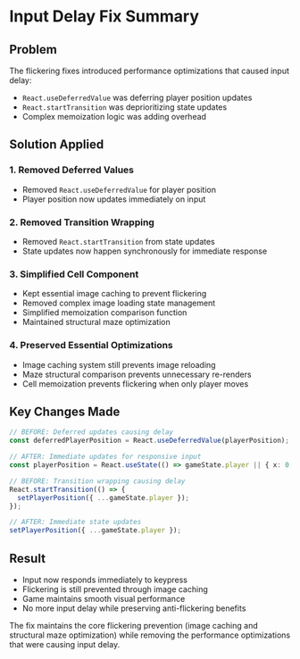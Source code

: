 # Input Delay Fix Summary

## Problem
The flickering fixes introduced performance optimizations that caused input delay:
- `React.useDeferredValue` was deferring player position updates
- `React.startTransition` was deprioritizing state updates
- Complex memoization logic was adding overhead

## Solution Applied

### 1. Removed Deferred Values
- Removed `React.useDeferredValue` for player position
- Player position now updates immediately on input

### 2. Removed Transition Wrapping
- Removed `React.startTransition` from state updates
- State updates now happen synchronously for immediate response

### 3. Simplified Cell Component
- Kept essential image caching to prevent flickering
- Removed complex image loading state management
- Simplified memoization comparison function
- Maintained structural maze optimization

### 4. Preserved Essential Optimizations
- Image caching system still prevents image reloading
- Maze structural comparison prevents unnecessary re-renders
- Cell memoization prevents flickering when only player moves

## Key Changes Made

```typescript
// BEFORE: Deferred updates causing delay
const deferredPlayerPosition = React.useDeferredValue(playerPosition);

// AFTER: Immediate updates for responsive input
const playerPosition = React.useState(() => gameState.player || { x: 0, y: 0 });
```

```typescript
// BEFORE: Transition wrapping causing delay
React.startTransition(() => {
  setPlayerPosition({ ...gameState.player });
});

// AFTER: Immediate state updates
setPlayerPosition({ ...gameState.player });
```

## Result
- Input now responds immediately to keypress
- Flickering is still prevented through image caching
- Game maintains smooth visual performance
- No more input delay while preserving anti-flickering benefits

The fix maintains the core flickering prevention (image caching and structural maze optimization) while removing the performance optimizations that were causing input delay.